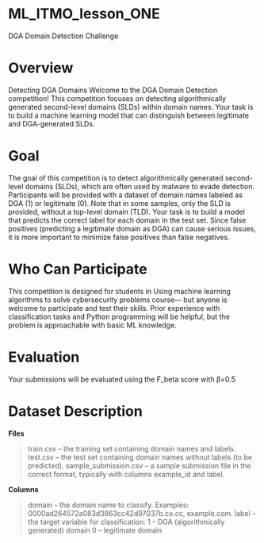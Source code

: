 # ML_ITMO_lesson_ONE
DGA Domain Detection Challenge

# Overview
Detecting DGA Domains
Welcome to the DGA Domain Detection competition! This competition focuses on detecting algorithmically generated second-level domains (SLDs) within domain names. Your task is to build a machine learning model that can distinguish between legitimate and DGA-generated SLDs.

# Goal
The goal of this competition is to detect algorithmically generated second-level domains (SLDs), which are often used by malware to evade detection. Participants will be provided with a dataset of domain names labeled as DGA (1) or legitimate (0). Note that in some samples, only the SLD is provided, without a top-level domain (TLD). Your task is to build a model that predicts the correct label for each domain in the test set.
Since false positives (predicting a legitimate domain as DGA) can cause serious issues, it is more important to minimize false positives than false negatives.

# Who Can Participate
This competition is designed for students in Using machine learning algorithms to solve cybersecurity problems course— but anyone is welcome to participate and test their skills. Prior experience with classification tasks and Python programming will be helpful, but the problem is approachable with basic ML knowledge.

# Evaluation
Your submissions will be evaluated using the F_beta score with β=0.5

# Dataset Description
**Files**
> train.csv – the training set containing domain names and labels.
> test.csv – the test set containing domain names without labels (to be predicted).
> sample_submission.csv – a sample submission file in the correct format, typically with columns example_id and label.

**Columns**
> domain – the domain name to classify. Examples: 0000ad264572a083d3863cc42d97037b.co.cc, example.com.
> label – the target variable for classification:
> 1 – DGA (algorithmically generated) domain
> 0 – legitimate domain
